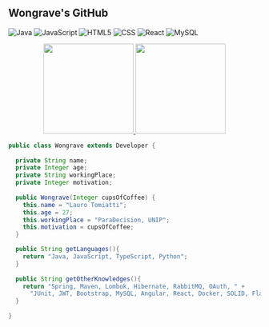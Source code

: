 ## Wongrave's GitHub

![Java](https://img.shields.io/badge/-Java-333333?style=flat&logo=Java&logoColor=007396)
![JavaScript](https://img.shields.io/badge/-JavaScript-333333?style=flat&logo=javascript)
![HTML5](https://img.shields.io/badge/-HTML5-333333?style=flat&logo=HTML5)
![CSS](https://img.shields.io/badge/-CSS-333333?style=flat&logo=CSS3&logoColor=1572B6)
![React](https://img.shields.io/badge/-React-333333?style=flat&logo=react)
![MySQL](https://img.shields.io/badge/-MySQL-333333?style=flat&logo=mysql)

<div align="center">
  <a href="https://github.com/wongrave">
  <img height="180em" src="https://github-readme-stats.vercel.app/api?username=wongrave&show_icons=true&theme=gotham&include_all_commits=true&count_private=true"/>
  <img height="180em" src="https://github-readme-stats.vercel.app/api/top-langs/?username=wongrave&layout=compact&langs_count=7&theme=gotham"/>
  </a>
</div>
  
```java
public class Wongrave extends Developer {
  
  private String name;
  private Integer age;
  private String workingPlace;
  private Integer motivation;
  
  public Wongrave(Integer cupsOfCoffee) {
    this.name = "Lauro Tomiatti";
    this.age = 27;
    this.workingPlace = "ParaDecision, UNIP";
    this.motivation = cupsOfCoffee;
  }

  public String getLanguages(){
    return "Java, JavaScript, TypeScript, Python";
  }
  
  public String getOtherKnowledges(){
    return "Spring, Maven, Lombok, Hibernate, RabbitMQ, OAuth, " + 
      "JUnit, JWT, Bootstrap, MySQL, Angular, React, Docker, SOLID, Flask, Node.js";
  }
  
}
```
